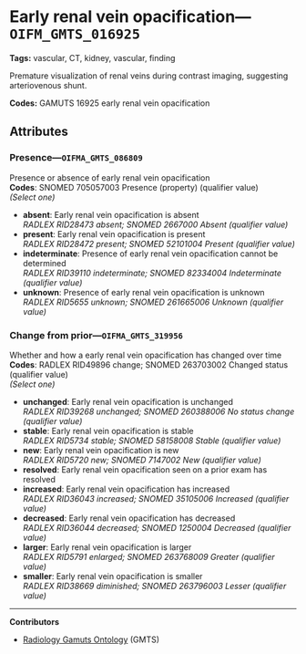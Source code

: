 # Early renal vein opacification—`OIFM_GMTS_016925`

**Tags:** vascular, CT, kidney, vascular, finding

Premature visualization of renal veins during contrast imaging, suggesting arteriovenous shunt.

**Codes:** GAMUTS 16925 early renal vein opacification

## Attributes

### Presence—`OIFMA_GMTS_086809`

Presence or absence of early renal vein opacification  
**Codes**: SNOMED 705057003 Presence (property) (qualifier value)  
*(Select one)*

- **absent**: Early renal vein opacification is absent  
_RADLEX RID28473 absent; SNOMED 2667000 Absent (qualifier value)_
- **present**: Early renal vein opacification is present  
_RADLEX RID28472 present; SNOMED 52101004 Present (qualifier value)_
- **indeterminate**: Presence of early renal vein opacification cannot be determined  
_RADLEX RID39110 indeterminate; SNOMED 82334004 Indeterminate (qualifier value)_
- **unknown**: Presence of early renal vein opacification is unknown  
_RADLEX RID5655 unknown; SNOMED 261665006 Unknown (qualifier value)_

### Change from prior—`OIFMA_GMTS_319956`

Whether and how a early renal vein opacification has changed over time  
**Codes**: RADLEX RID49896 change; SNOMED 263703002 Changed status (qualifier value)  
*(Select one)*

- **unchanged**: Early renal vein opacification is unchanged  
_RADLEX RID39268 unchanged; SNOMED 260388006 No status change (qualifier value)_
- **stable**: Early renal vein opacification is stable  
_RADLEX RID5734 stable; SNOMED 58158008 Stable (qualifier value)_
- **new**: Early renal vein opacification is new  
_RADLEX RID5720 new; SNOMED 7147002 New (qualifier value)_
- **resolved**: Early renal vein opacification seen on a prior exam has resolved  
- **increased**: Early renal vein opacification has increased  
_RADLEX RID36043 increased; SNOMED 35105006 Increased (qualifier value)_
- **decreased**: Early renal vein opacification has decreased  
_RADLEX RID36044 decreased; SNOMED 1250004 Decreased (qualifier value)_
- **larger**: Early renal vein opacification is larger  
_RADLEX RID5791 enlarged; SNOMED 263768009 Greater (qualifier value)_
- **smaller**: Early renal vein opacification is smaller  
_RADLEX RID38669 diminished; SNOMED 263796003 Lesser (qualifier value)_

---

**Contributors**

- [Radiology Gamuts Ontology](https://gamuts.net/) (GMTS)